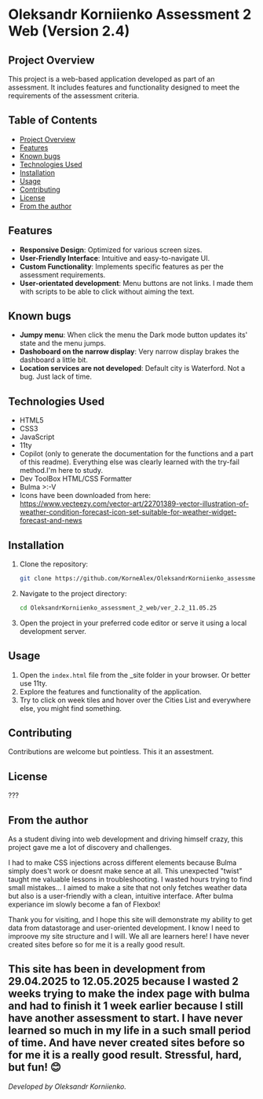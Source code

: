 # Oleksandr Korniienko Assessment 2 Web (Version 2.4)

## Project Overview
This project is a web-based application developed as part of an assessment. It includes features and functionality designed to meet the requirements of the assessment criteria.

## Table of Contents
- [Project Overview](#project-overview)
- [Features](#features)
- [Known bugs](#known-bugs)
- [Technologies Used](#technologies-used)
- [Installation](#installation)
- [Usage](#usage)
- [Contributing](#contributing)
- [License](#license)
- [From the author](#from-the-author)

## Features
- **Responsive Design**: Optimized for various screen sizes.
- **User-Friendly Interface**: Intuitive and easy-to-navigate UI.
- **Custom Functionality**: Implements specific features as per the assessment requirements.
- **User-orientated development**: Menu buttons are not links. I made them with scripts to be able to click without aiming the text.

## Known bugs
- **Jumpy menu**: When click the menu the Dark mode button updates its' state and the menu jumps.
- **Dashoboard on the narrow display**: Very narrow display brakes the dashboard a little bit.
- **Location services are not developed**: Default city is Waterford. Not a bug. Just lack of time.

## Technologies Used
- HTML5
- CSS3
- JavaScript
- 11ty
- Copilot (only to generate the documentation for the functions and a part of this readme). 
    Everything else was clearly learned with the try-fail method.I'm here to study.
- Dev ToolBox HTML/CSS Formatter
- Bulma >:-V
- Icons have been downloaded from here: https://www.vecteezy.com/vector-art/22701389-vector-illustration-of-weather-condition-forecast-icon-set-suitable-for-weather-widget-forecast-and-news

## Installation
1. Clone the repository:
    ```bash
    git clone https://github.com/KorneAlex/OleksandrKorniienko_assessment_2_web.git
    ```
2. Navigate to the project directory:
    ```bash
    cd OleksandrKorniienko_assessment_2_web/ver_2.2_11.05.25
    ```
3. Open the project in your preferred code editor or serve it using a local development server.

## Usage
1. Open the `index.html` file from the _site folder in your browser. Or better use 11ty.
2. Explore the features and functionality of the application.
3. Try to click on week tiles and hover over the Cities List and everywhere else, you might find something.

## Contributing
Contributions are welcome but pointless. This it an assestment.
## License
???

## From the author
As a student diving into web development and driving himself crazy, this project gave me a lot of discovery and challenges.


I had to make CSS injections across different elements because Bulma simply does't work or doesnt make sence at all. This unexpected "twist" taught me valuable lessons in troubleshooting. I wasted hours trying to find small mistakes...
I aimed to make a site that not only fetches weather data but also is a user-friendly with a clean, intuitive interface.
After bulma experiance im slowly become a fan of Flexbox!

Thank you for visiting, and I hope this site will demonstrate my ability to get data from datastorage and user-oriented development. I know I need to improove my site structure and I will. We all are learners here!
I have never created sites before so for me it is a really good result.

This site has been in development from 29.04.2025 to 12.05.2025 because I wasted 2 weeks trying to make the index page with bulma and had to finish it 1 week earlier because I still have another assessment to start. I have never learned so much in my life in a such small period of time.
And have never created sites before so for me it is a really good result.
Stressful, hard, but fun! 😊
---
*Developed by Oleksandr Korniienko.*
